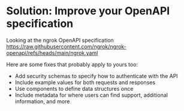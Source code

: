 # Solution: Improve your OpenAPI specification

Looking at the ngrok OpenAPI specification 
https://raw.githubusercontent.com/ngrok/ngrok-openapi/refs/heads/main/ngrok.yaml

Here are some fixes that probably apply to yours too:

- Add security schemas to specify how to authenticate with the API
- Include example values for both requests and responses
- Use components to define data structures once
- Include metadata for where users can find support, additional information, and more